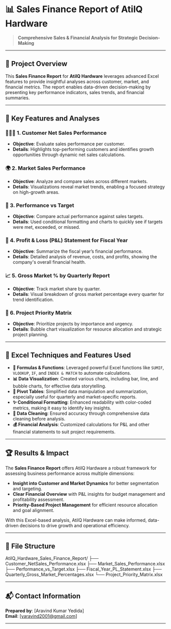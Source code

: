 # 📊 Sales Finance Report of AtilQ Hardware

> **Comprehensive Sales & Financial Analysis for Strategic Decision-Making**

---

## 📘 Project Overview
This **Sales Finance Report** for **AtilQ Hardware** leverages advanced Excel features to provide insightful analyses across customer, market, and financial metrics. The report enables data-driven decision-making by presenting key performance indicators, sales trends, and financial summaries.

---

## 🚀 Key Features and Analyses

### 🧑‍🤝‍🧑 1. Customer Net Sales Performance
- **Objective**: Evaluate sales performance per customer.
- **Details**: Highlights top-performing customers and identifies growth opportunities through dynamic net sales calculations.

### 🌍 2. Market Sales Performance
- **Objective**: Analyze and compare sales across different markets.
- **Details**: Visualizations reveal market trends, enabling a focused strategy on high-growth areas.

### 🎯 3. Performance vs Target
- **Objective**: Compare actual performance against sales targets.
- **Details**: Used conditional formatting and charts to quickly see if targets were met, exceeded, or missed.

### 📅 4. Profit & Loss (P&L) Statement for Fiscal Year
- **Objective**: Summarize the fiscal year’s financial performance.
- **Details**: Detailed analysis of revenue, costs, and profits, showing the company's overall financial health.

### 📈 5. Gross Market % by Quarterly Report
- **Objective**: Track market share by quarter.
- **Details**: Visual breakdown of gross market percentage every quarter for trend identification.

### 📝 6. Project Priority Matrix
- **Objective**: Prioritize projects by importance and urgency.
- **Details**: Bubble chart visualization for resource allocation and strategic project planning.

---

## 🔧 Excel Techniques and Features Used

- **📐 Formulas & Functions**: Leveraged powerful Excel functions like `SUMIF`, `VLOOKUP`, `IF`, and `INDEX & MATCH` to automate calculations.
- **📊 Data Visualization**: Created various charts, including bar, line, and bubble charts, for effective data storytelling.
- **🔄 Pivot Tables**: Simplified data manipulation and summarization, especially useful for quarterly and market-specific reports.
- **✨ Conditional Formatting**: Enhanced readability with color-coded metrics, making it easy to identify key insights.
- **🧹 Data Cleaning**: Ensured accuracy through comprehensive data cleaning before analysis.
- **💰 Financial Analysis**: Customized calculations for P&L and other financial statements to suit project requirements.

---

## 🏆 Results & Impact

The **Sales Finance Report** offers AtilQ Hardware a robust framework for assessing business performance across multiple dimensions:
- **Insight into Customer and Market Dynamics** for better segmentation and targeting.
- **Clear Financial Overview** with P&L insights for budget management and profitability assessment.
- **Priority-Based Project Management** for efficient resource allocation and goal alignment.

With this Excel-based analysis, AtilQ Hardware can make informed, data-driven decisions to drive growth and operational efficiency.

---

## 📂 File Structure
AtilQ_Hardware_Sales_Finance_Report/ 
├── Customer_NetSales_Performance.xlsx 
├── Market_Sales_Performance.xlsx 
├── Performance_vs_Target.xlsx 
├── Fiscal_Year_PL_Statement.xlsx 
├── Quarterly_Gross_Market_Percentages.xlsx 
└── Project_Priority_Matrix.xlsx

---

## 📬 Contact Information

**Prepared by**: [Aravind Kumar Yedida]  
**Email**: [yaravind2001@gmail.com]

---
